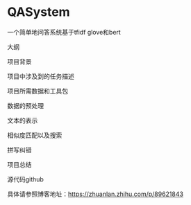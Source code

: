 # QASystem
 一个简单地问答系统基于tfidf glove和bert
 
大纲

项目背景

项目中涉及到的任务描述

项目所需数据和工具包

数据的预处理

文本的表示

相似度匹配以及搜索

拼写纠错

项目总结

源代码github

具体请参照博客地址：https://zhuanlan.zhihu.com/p/89621843
